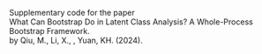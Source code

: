 Supplementary code for the paper <br>
What Can Bootstrap Do in Latent Class Analysis? A Whole-Process Bootstrap Framework. <br>
by Qiu, M., Li, X., , Yuan, KH. (2024).
